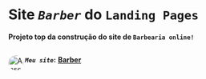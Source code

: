 # Site _`Barber`_ do `Landing Pages` 
**Projeto top da construção do site de `Barbearia online!`** <br>
##
**_`Meu site`_:**</div>
<a href="https://barber-amber-seven.vercel.app/" target="_blank"><img align="left" alt="Ansel-pic" height="30" style="border-radius:30px;" src="https://user-images.githubusercontent.com/66381597/167222900-88b7923c-a06d-46d4-bd88-8ed2cb883f7d.png" target="_blank">  **Barber** </a>



